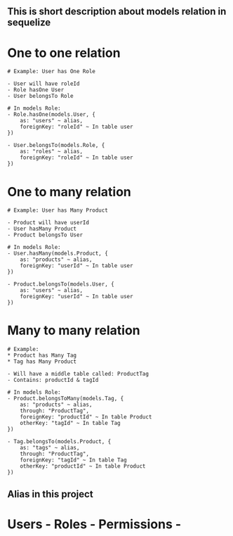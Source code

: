 ## This is short description about models relation in sequelize

# One to one relation

```
# Example: User has One Role

- User will have roleId
- Role hasOne User
- User belongsTo Role

# In models Role: 
- Role.hasOne(models.User, {
    as: "users" ~ alias,
    foreignKey: "roleId" ~ In table user
})

- User.belongsTo(models.Role, {
    as: "roles" ~ alias,
    foreignKey: "roleId" ~ In table user
})
```

# One to many relation

```
# Example: User has Many Product

- Product will have userId
- User hasMany Product
- Product belongsTo User

# In models Role: 
- User.hasMany(models.Product, {
    as: "products" ~ alias,
    foreignKey: "userId" ~ In table user
})

- Product.belongsTo(models.User, {
    as: "users" ~ alias,
    foreignKey: "userId" ~ In table user
})
```

# Many to many relation

```
# Example: 
* Product has Many Tag
* Tag has Many Product

- Will have a middle table called: ProductTag
- Contains: productId & tagId

# In models Role: 
- Product.belongsToMany(models.Tag, {
    as: "products" ~ alias,
    through: "ProductTag",
    foreignKey: "productId" ~ In table Product
    otherKey: "tagId" ~ In table Tag
})

- Tag.belongsTo(models.Product, {
    as: "tags" ~ alias,
    through: "ProductTag",
    foreignKey: "tagId" ~ In table Tag
    otherKey: "productId" ~ In table Product
})
```

## Alias in this project

# Users - Roles - Permissions - 